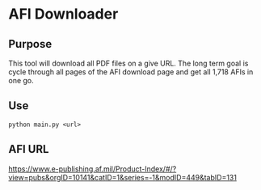 # AFI Downloader

## Purpose
This tool will download all PDF files on a give URL.  The long term goal is cycle through all pages of the AFI download page and get all 1,718 AFIs in one go.

## Use
```
python main.py <url>
```

## AFI URL
https://www.e-publishing.af.mil/Product-Index/#/?view=pubs&orgID=10141&catID=1&series=-1&modID=449&tabID=131